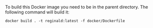 To build this Docker image you need to be in the parent directory.
The following command will build it:

```
docker build . -t reginald:latest -f docker/Dockerfile
```
